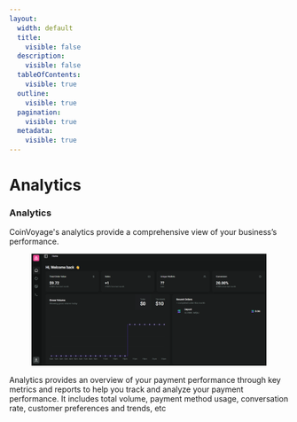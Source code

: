 ```yaml
---
layout:
  width: default
  title:
    visible: false
  description:
    visible: false
  tableOfContents:
    visible: true
  outline:
    visible: true
  pagination:
    visible: true
  metadata:
    visible: true
---
```


# Analytics

### Analytics

&#x20;CoinVoyage's analytics provide a comprehensive view of your business’s performance.&#x20;

<figure><img src="../.gitbook/assets/image.png" alt=""><figcaption></figcaption></figure>

Analytics provides an overview of your payment performance through key metrics and reports to help you track and analyze your payment performance. It includes total volume, payment method usage, conversation rate, customer preferences and trends, etc

